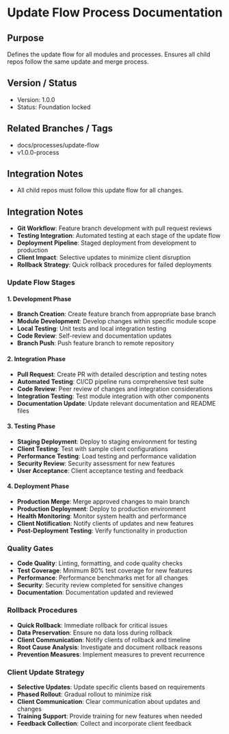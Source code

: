 # Update Flow Process Documentation

## Purpose

Defines the update flow for all modules and processes. Ensures all child repos follow the same update and merge process.

## Version / Status

- Version: 1.0.0
- Status: Foundation locked

## Related Branches / Tags

- docs/processes/update-flow
- v1.0.0-process

## Integration Notes

- All child repos must follow this update flow for all changes.

## Integration Notes

- **Git Workflow**: Feature branch development with pull request reviews
- **Testing Integration**: Automated testing at each stage of the update flow
- **Deployment Pipeline**: Staged deployment from development to production
- **Client Impact**: Selective updates to minimize client disruption
- **Rollback Strategy**: Quick rollback procedures for failed deployments

### Update Flow Stages

#### 1. Development Phase

- **Branch Creation**: Create feature branch from appropriate base branch
- **Module Development**: Develop changes within specific module scope
- **Local Testing**: Unit tests and local integration testing
- **Code Review**: Self-review and documentation updates
- **Branch Push**: Push feature branch to remote repository

#### 2. Integration Phase

- **Pull Request**: Create PR with detailed description and testing notes
- **Automated Testing**: CI/CD pipeline runs comprehensive test suite
- **Code Review**: Peer review of changes and integration considerations
- **Integration Testing**: Test module integration with other components
- **Documentation Update**: Update relevant documentation and README files

#### 3. Testing Phase

- **Staging Deployment**: Deploy to staging environment for testing
- **Client Testing**: Test with sample client configurations
- **Performance Testing**: Load testing and performance validation
- **Security Review**: Security assessment for new features
- **User Acceptance**: Client acceptance testing and feedback

#### 4. Deployment Phase

- **Production Merge**: Merge approved changes to main branch
- **Production Deployment**: Deploy to production environment
- **Health Monitoring**: Monitor system health and performance
- **Client Notification**: Notify clients of updates and new features
- **Post-Deployment Testing**: Verify functionality in production

### Quality Gates

- **Code Quality**: Linting, formatting, and code quality checks
- **Test Coverage**: Minimum 80% test coverage for new features
- **Performance**: Performance benchmarks met for all changes
- **Security**: Security review completed for sensitive changes
- **Documentation**: Documentation updated and reviewed

### Rollback Procedures

- **Quick Rollback**: Immediate rollback for critical issues
- **Data Preservation**: Ensure no data loss during rollback
- **Client Communication**: Notify clients of rollback and timeline
- **Root Cause Analysis**: Investigate and document rollback reasons
- **Prevention Measures**: Implement measures to prevent recurrence

### Client Update Strategy

- **Selective Updates**: Update specific clients based on requirements
- **Phased Rollout**: Gradual rollout to minimize risk
- **Client Communication**: Clear communication about updates and changes
- **Training Support**: Provide training for new features when needed
- **Feedback Collection**: Collect and incorporate client feedback
